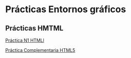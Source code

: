 # Prácticas Entornos gráficos

## Prácticas HMTML

[Práctica N1 HTMLl](pn1_html/README.md)

[Práctica Complementaria HTML5](pn1_html/README.md)

